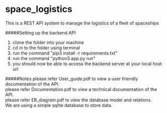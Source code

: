 # space_logistics

This is a REST API system to manage the logistics of a fleet of spaceships

#####Setting up the backend API
1. clone the folder into your machine
2. cd in to the folder using terminal
3. run the command "pip3 install -r requirements.txt"
3. run the command "python3 app.py run"
4. you should now be able to access the backend server at your local host url


#####Notes 
please refer User_guide.pdf to view a user friendly documentation of the API.\
please refer Documentation.pdf to view a technical documentation of the API.\
please refer ER_diagram.pdf to view the database model and relations.\
We are using a simple sqlite database to store data.